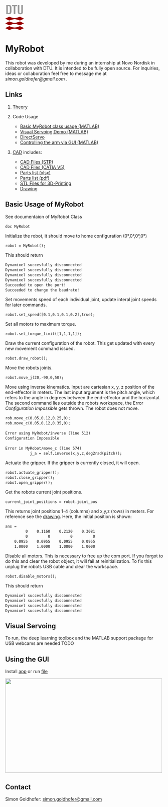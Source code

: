 <p float="left">
  <img src="https://github.com/MonsisGit/MyRobot/blob/master/doc/images/dtu.png" width="60" height="80" /> 
</p>

# MyRobot
This robot was developed by me during an internship at Novo Nordisk in collaboration with DTU. It is intended to be fully open source. For inquiries, ideas or collaboration feel free to message me at _simon.goldhofer@gmail.com_ .

## Links

1. [Theory](https://github.com/MonsisGit/MyRobot/blob/master/doc/theory.md)
2. Code Usage 
    - [Basic MyRobot class usage (MATLAB)](https://github.com/MonsisGit/MyRobot/blob/master/README.md#Basic-Usage-of-MyRobot)
    - [Visual Servoing Demo (MATLAB)](https://github.com/MonsisGit/MyRobot/blob/master/README.md#Visual-Servoing)
    - [DirectServo](https://github.com/MonsisGit/MyRobot/blob/master/doc/DirectServo.md)
    - [Controlling the arm via GUI (MATLAB)](https://github.com/MonsisGit/MyRobot/blob/master/README.md#Using-the-GUI)

3. [CAD](https://github.com/MonsisGit/MyRobot/blob/master/CAD/) includes:
    - [CAD Files (STP)](https://github.com/MonsisGit/MyRobot/blob/master/CAD/Robot_Arm_stp.zip)
    - [CAD Files (CATIA V5)](https://github.com/MonsisGit/MyRobot/blob/master/CAD/CATIA%20V5.zip)
    - [Parts list (xlsx)](https://github.com/MonsisGit/MyRobot/blob/master/CAD/parts_list.xlsx)
    - [Parts list (pdf)](https://github.com/MonsisGit/MyRobot/blob/master/CAD/parts_list.pdf)
    - [STL Files for 3D-Printing](https://github.com/MonsisGit/MyRobot/blob/master/CAD/stls_to_print.zip)
    - [Drawing](https://github.com/MonsisGit/MyRobot/blob/master/CAD/overview_drawing.pdf)

## Basic Usage of MyRobot
See documentaion of MyRobot Class
```
doc MyRobot
```

Initialize the robot, it should move to home configuration (0°,0°,0°,0°)
```
robot = MyRobot();
```
This should return
```
Dynamixel succesfully disconnected
Dynamixel succesfully disconnected
Dynamixel succesfully disconnected
Dynamixel succesfully disconnected
Succeeded to open the port!
Succeeded to change the baudrate!
```
Set movements speed of each individual joint, update interal joint speeds for later commands.
```
robot.set_speed([0.1,0.1,0.1,0.2],true);
```

Set all motors to maximum torque.
```
robot.set_torque_limit([1,1,1,1]);
```

Draw the current configuration of the robot. This get updated with every new movement command issued.
```
robot.draw_robot();
```

Move the robots joints.
```
robot.move_j(20,-90,0,50);
```
Move using inverse kinematics. Input are cartesian x, y, z position of the end-effector in meters. The last input argument is the pitch angle, which refers to the angle in degrees between the end-effector and the horizontal. The second command lies outside the robots workspace, the Error *Configuration Impossible* gets thrown. The robot does not move.
```
rob.move_c(0.05,0.12,0.25,0);
rob.move_c(0.05,0.12,0.35,0);

Error using MyRobot/inverse (line 512)
Configuration Impossible

Error in MyRobot/move_c (line 574)
           j_a = self.inverse(x,y,z,deg2rad(pitch));
```

Actuate the gripper. If the gripper is currently closed, it will open.
```
robot.actuate_gripper();
robot.close_gripper();
robot.open_gripper();
```

Get the robots current joint positions.
```
current_joint_positions = robot.joint_pos
```
This returns joint positions 1-4 (columns) and x,y,z (rows) in meters. For reference see the [drawing](https://github.com/MonsisGit/MyRobot/blob/master/CAD/overview_drawing.pdf). Here, the initial position is shown:
```
ans =
         0    0.1160    0.2120    0.3081
         0         0         0         0
    0.0955    0.0955    0.0955    0.0955
    1.0000    1.0000    1.0000    1.0000
```
Disable all motors. This is necessary to free up the com port. If you forgot to do this and clear the robot object, it will fail at reinitialization. To fix this unplug the robots USB cable and clear the workspace.
```
robot.disable_motors();
```
This should return
```
Dynamixel succesfully disconnected
Dynamixel succesfully disconnected
Dynamixel succesfully disconnected
Dynamixel succesfully disconnected
```

## Visual Servoing

To run, the deep learning toolbox and the MATLAB support package for USB webcams are needed
TODO

## Using the GUI

Install [app](https://github.com/MonsisGit/MyRobot/blob/master/matlab/MyRobot_Studio.mlappinstall) or run [file](https://github.com/MonsisGit/MyRobot/blob/master/matlab/MyRobot_Studio.mlapp)

<img src="https://media.giphy.com/media/SqHr7QHvoKA8Fz5jO6/giphy.gif" width="500" height="300" />

## Contact
Simon Goldhofer: simon.goldhofer@gmail.com

